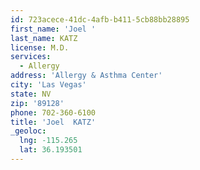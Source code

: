 ```yaml
---
id: 723acece-41dc-4afb-b411-5cb88bb28895
first_name: 'Joel '
last_name: KATZ
license: M.D.
services:
  - Allergy
address: 'Allergy & Asthma Center'
city: 'Las Vegas'
state: NV
zip: '89128'
phone: 702-360-6100
title: 'Joel  KATZ'
_geoloc:
  lng: -115.265
  lat: 36.193501
---
```

